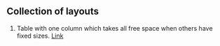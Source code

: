 ﻿Collection of layouts
---------------------

1) Table with one column which takes all free space when others have fixed sizes. [Link](http://matraska23.github.io/collection-of-layouts/ribbonTable/ribbon_table.html)